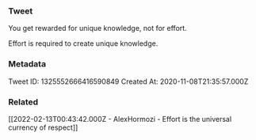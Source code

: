 ### Tweet
You get rewarded for unique knowledge, not for effort.

Effort is required to create unique knowledge.

### Metadata
Tweet ID: 1325552666416590849
Created At: 2020-11-08T21:35:57.000Z

### Related
[[2022-02-13T00:43:42.000Z - AlexHormozi - Effort is the universal currency of respect]]


